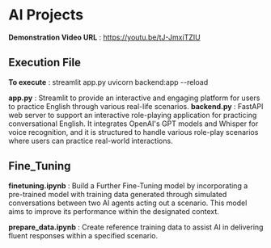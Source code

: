 # AI Projects
**Demonstration Video URL** :  https://youtu.be/tJ-JmxiTZIU

## Execution File
**To execute** : streamlit app.py
  		    uvicorn backend:app --reload
		    
**app.py** : Streamlit to provide an interactive and engaging platform for users to practice English through various real-life scenarios. 
**backend.py** : FastAPI web server to support an interactive role-playing application for practicing conversational English. It integrates OpenAI's GPT models and Whisper for voice recognition, and it is structured to handle various role-play scenarios where users can practice real-world interactions.


## Fine_Tuning
**finetuning.ipynb** :  Build a Further Fine-Tuning model by incorporating a pre-trained model with training data generated through simulated conversations between two AI agents acting out a scenario. This model aims to improve its performance within the designated context.

 **prepare_data.ipynb** : Create reference training data to assist AI in delivering fluent responses within a specified scenario.
 
